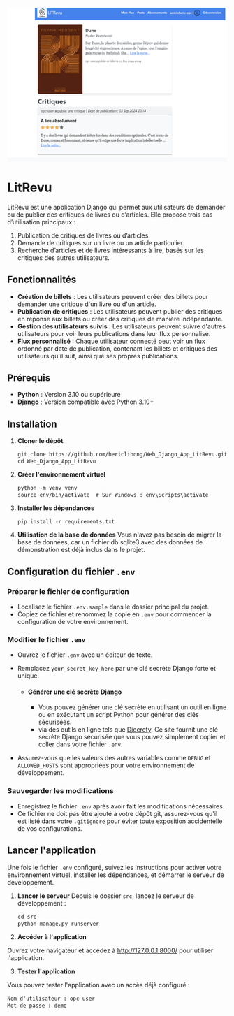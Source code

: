 
![picture_sample](pictures/litRevu_2.png)


# LitRevu

LitRevu est une application Django qui permet aux utilisateurs de demander ou de publier des critiques de livres ou d’articles. Elle propose trois cas d’utilisation principaux :

1. Publication de critiques de livres ou d’articles.
2. Demande de critiques sur un livre ou un article particulier.
3. Recherche d’articles et de livres intéressants à lire, basés sur les critiques des autres utilisateurs.

## Fonctionnalités

- **Création de billets** : Les utilisateurs peuvent créer des billets pour demander une critique d'un livre ou d'un article.
- **Publication de critiques** : Les utilisateurs peuvent publier des critiques en réponse aux billets ou créer des critiques de manière indépendante.
- **Gestion des utilisateurs suivis** : Les utilisateurs peuvent suivre d'autres utilisateurs pour voir leurs publications dans leur flux personnalisé.
- **Flux personnalisé** : Chaque utilisateur connecté peut voir un flux ordonné par date de publication, contenant les billets et critiques des utilisateurs qu'il suit, ainsi que ses propres publications.

## Prérequis

- **Python** : Version 3.10 ou supérieure
- **Django** : Version compatible avec Python 3.10+

## Installation

1. **Cloner le dépôt**

   ```
   git clone https://github.com/hericlibong/Web_Django_App_LitRevu.git
   cd Web_Django_App_LitRevu
    ```

2. **Créer l'environnement virtuel**

    ```
    python -m venv venv
    source env/bin/activate  # Sur Windows : env\Scripts\activate
    ```

3. **Installer les dépendances**

    ```
    pip install -r requirements.txt
    ```


4. **Utilisation de la base de données**
Vous n'avez pas besoin de migrer la base de données, car un fichier db.sqlite3 avec des données de démonstration est déjà inclus dans le projet.

## Configuration du fichier `.env`

### Préparer le fichier de configuration
- Localisez le fichier `.env.sample` dans le dossier principal du projet.
- Copiez ce fichier et renommez la copie en `.env` pour commencer la configuration de votre environnement.

### Modifier le fichier `.env`
- Ouvrez le fichier `.env` avec un éditeur de texte.
- Remplacez `your_secret_key_here` par une clé secrète Django forte et unique.
    - #### Générer une clé secrète Django
        - Vous pouvez générer une clé secrète en utilisant un outil en ligne ou en exécutant un script Python pour générer des clés sécurisées.
        - via des outils en ligne tels que [Djecrety](https://djecrety.ir/). Ce site fournit une clé secrète Django sécurisée que vous pouvez simplement copier et coller dans votre fichier `.env`.
         

- Assurez-vous que les valeurs des autres variables comme `DEBUG` et `ALLOWED_HOSTS` sont appropriées pour votre environnement de développement.

### Sauvegarder les modifications
- Enregistrez le fichier `.env` après avoir fait les modifications nécessaires.
- Ce fichier ne doit pas être ajouté à votre dépôt git, assurez-vous qu'il est listé dans votre `.gitignore` pour éviter toute exposition accidentelle de vos configurations.

## Lancer l'application

Une fois le fichier `.env` configuré, suivez les instructions pour activer votre environnement virtuel, installer les dépendances, et démarrer le serveur de développement.

1. **Lancer le serveur**
Depuis le dossier `src`, lancez le serveur de développement :


    ```
    cd src
    python manage.py runserver
    ```


2. **Accéder à l'application**

Ouvrez votre navigateur et accédez à http://127.0.0.1:8000/ pour utiliser l'application.

3. **Tester l'application**

Vous pouvez tester l'application avec un accès  déjà configuré :

    Nom d'utilisateur : opc-user
    Mot de passe : demo
    

